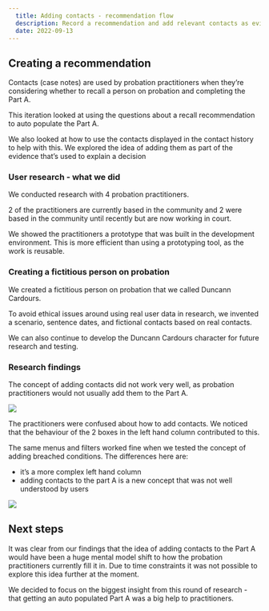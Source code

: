 ```yaml
---
  title: Adding contacts - recommendation flow
  description: Record a recommendation and add relevant contacts as evidence
  date: 2022-09-13
---
```


## Creating a recommendation
Contacts (case notes) are used by probation practitioners when they’re considering whether to recall a person on probation and completing the Part A.

This iteration looked at using the questions about a recall recommendation to auto populate the Part A.

We also looked at how to use the contacts displayed in the contact history to help with this. We explored the idea of adding them as part of the evidence that’s used to explain a decision

### User research - what we did

We conducted research with 4 probation practitioners. 

2 of the practitioners are currently based in the community and 2 were based in the community until recently but are now working in court.

We showed the practitioners a prototype that was built in the development environment. This is more efficient than using a prototyping tool, as the work is reusable.

### Creating a fictitious person on probation

We created a fictitious person on probation that we called Duncann Cardours.

To avoid ethical issues around using real user data in research, we invented a scenario, sentence dates, and fictional contacts based on real contacts. 

We can also continue to develop the Duncann Cardours character for future research and testing.

### Research findings

The concept of adding contacts did not work very well, as probation practitioners would not usually add them to the Part A.  

<img src="/adding-contacts/led-to-recall.png"/>

The practitioners were confused about how to add contacts. We noticed that the behaviour of the 2 boxes in the left hand column contributed to this.

The same menus and filters worked fine when we tested the concept of adding breached conditions. The differences here are:
* it’s a more complex left hand column
* adding contacts to the part A is a new concept that was not well understood by users

<img src="/adding-contacts/add-breach.png"/>

## Next steps 
It was clear from our findings that the idea of adding contacts to the Part A would have been a huge mental model shift to how the probation practitioners currently fill it in. Due to time constraints it was not possible to explore this idea further at the moment.  

We decided to focus on the biggest insight from this round of research - that getting an auto populated Part A was a big help to practitioners. 





